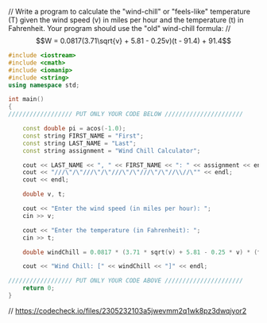// Write a program to calculate the "wind-chill" or "feels-like" temperature (T) given the wind speed (v) in miles per hour and the temperature (t) in Fahrenheit. Your program should use the "old" wind-chill formula:
// $$W = 0.0817(3.71\sqrt{v} + 5.81 - 0.25v)(t - 91.4) + 91.4$$
```cpp
#include <iostream>
#include <cmath>
#include <iomanip>
#include <string>
using namespace std;

int main()
{
////////////////// PUT ONLY YOUR CODE BELOW //////////////////////

    const double pi = acos(-1.0);
    const string FIRST_NAME = "First";
    const string LAST_NAME = "Last";
    const string assignment = "Wind Chill Calculator";

    cout << LAST_NAME << ", " << FIRST_NAME << ": " << assignment << endl;
    cout << "///\"/\"///\"/\"///\"/\"///\"/\"//\\//\"" << endl;
    cout << endl;

    double v, t;

    cout << "Enter the wind speed (in miles per hour): ";
    cin >> v;

    cout << "Enter the temperature (in Fahrenheit): ";
    cin >> t;

    double windChill = 0.0817 * (3.71 * sqrt(v) + 5.81 - 0.25 * v) * (t - 91.4) + 91.4;

    cout << "Wind Chill: [" << windChill << "]" << endl;

////////////////// PUT ONLY YOUR CODE ABOVE //////////////////////
    return 0;
}

```

// https://codecheck.io/files/2305232103a5jwevmm2q1wk8pz3dwqjyor2